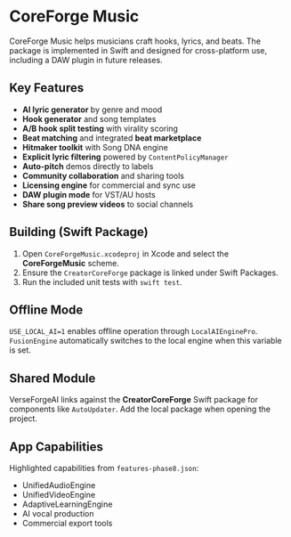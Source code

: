 # CoreForge Music

CoreForge Music helps musicians craft hooks, lyrics, and beats. The package is
implemented in Swift and designed for cross-platform use, including a DAW plugin
in future releases.

## Key Features
- **AI lyric generator** by genre and mood
- **Hook generator** and song templates
- **A/B hook split testing** with virality scoring
- **Beat matching** and integrated **beat marketplace**
- **Hitmaker toolkit** with Song DNA engine
- **Explicit lyric filtering** powered by `ContentPolicyManager`
- **Auto-pitch** demos directly to labels
- **Community collaboration** and sharing tools
- **Licensing engine** for commercial and sync use
- **DAW plugin mode** for VST/AU hosts
- **Share song preview videos** to social channels

## Building (Swift Package)
1. Open `CoreForgeMusic.xcodeproj` in Xcode and select the **CoreForgeMusic** scheme.
2. Ensure the `CreatorCoreForge` package is linked under Swift Packages.
3. Run the included unit tests with `swift test`.

## Offline Mode
`USE_LOCAL_AI=1` enables offline operation through `LocalAIEnginePro`.
`FusionEngine` automatically switches to the local engine when this variable is
set.

## Shared Module
VerseForgeAI links against the **CreatorCoreForge** Swift package for components like `AutoUpdater`. Add the local package when opening the project.

## App Capabilities

Highlighted capabilities from `features-phase8.json`:
- UnifiedAudioEngine
- UnifiedVideoEngine
- AdaptiveLearningEngine
- AI vocal production
- Commercial export tools
